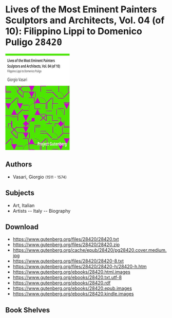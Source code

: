 # Lives of the Most Eminent Painters Sculptors and Architects, Vol. 04 (of 10): Filippino Lippi to Domenico Puligo <kbd>28420</kbd>

![](./cover.medium.jpg "")

## Authors


 - Vasari, Giorgio <small>(1511 - 1574)</small>

## Subjects


 - Art, Italian
 - Artists -- Italy -- Biography

## Download


 - https://www.gutenberg.org/files/28420/28420.txt
 - https://www.gutenberg.org/files/28420/28420.zip
 - https://www.gutenberg.org/cache/epub/28420/pg28420.cover.medium.jpg
 - https://www.gutenberg.org/files/28420/28420-8.txt
 - https://www.gutenberg.org/files/28420/28420-h/28420-h.htm
 - https://www.gutenberg.org/ebooks/28420.html.images
 - https://www.gutenberg.org/ebooks/28420.txt.utf-8
 - https://www.gutenberg.org/ebooks/28420.rdf
 - https://www.gutenberg.org/ebooks/28420.epub.images
 - https://www.gutenberg.org/ebooks/28420.kindle.images

## Book Shelves



